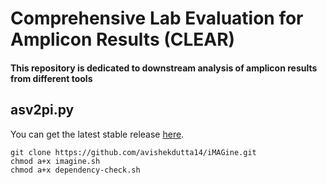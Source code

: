 # Comprehensive Lab Evaluation for Amplicon Results (CLEAR)

#### This repository is dedicated to downstream analysis of amplicon results from different tools

## asv2pi.py 

You can get the latest stable release [here](https://github.com/avishekdutta14/iMAGine/releases).

```
git clone https://github.com/avishekdutta14/iMAGine.git
chmod a+x imagine.sh
chmod a+x dependency-check.sh
```
